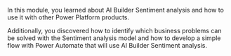 In this module, you learned about AI Builder Sentiment analysis and how to use it with other Power Platform products.

Additionally, you discovered how to identify which business problems can be solved with the Sentiment analysis model and how to develop a simple flow with Power Automate that will use AI Builder Sentiment analysis.
